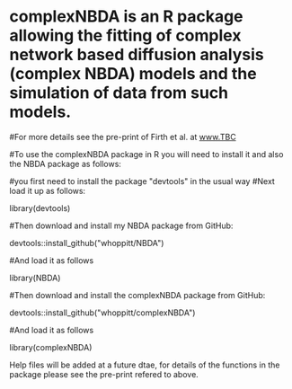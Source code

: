 # complexNBDA is an R package allowing the fitting of complex network based diffusion analysis (complex NBDA) models and the simulation of data from such models. 
#For more details see the pre-print of Firth et al. at www.TBC 

#To use the complexNBDA package in R you will need to install it and also the NBDA package as follows:

#you first need to install the package "devtools" in the usual way
#Next load it up as follows:

library(devtools)

#Then download and install my NBDA package from GitHub:

devtools::install_github("whoppitt/NBDA")

#And load it as follows

library(NBDA)

#Then download and install the complexNBDA package from GitHub:

devtools::install_github("whoppitt/complexNBDA")

#And load it as follows

library(complexNBDA)

Help files will be added at a future dtae, for details of the functions in the package please see the pre-print refered to above.
